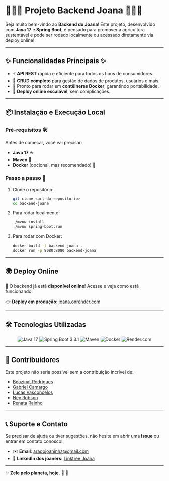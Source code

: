 # 🌿🐞🎉 **Projeto Backend Joana** 🎉🐞🌿

Seja muito bem-vindo ao **Backend do Joana**! Este projeto, desenvolvido com **Java 17** e **Spring Boot**, é pensado para promover a agricultura sustentável e pode ser rodado localmente ou acessado diretamente via deploy online!

---

## ✨ **Funcionalidades Principais** ✨

- ⚡ **API REST** rápida e eficiente para todos os tipos de consumidores.
- 📝 **CRUD completo** para gestão de dados de produtos, usuários e mais.
- 🐳 Pronto para rodar em **contêineres Docker**, garantindo portabilidade.
- 🚀 **Deploy online escalável**, sem complicações.

---

## 📦 **Instalação e Execução Local**

### **Pré-requisitos** 🛠️
Antes de começar, você vai precisar:
- **Java 17** ☕
- **Maven** 🧰
- **Docker** (opcional, mas recomendado) 🐋

### **Passo a passo** 🚶

1. Clone o repositório:
   ```bash
   git clone <url-do-repositorio>
   cd backend-joana
   ```

2. Para rodar localmente:
   ```bash
   ./mvnw install
   ./mvnw spring-boot:run
   ```

3. Para rodar com Docker:
   ```bash
   docker build -t backend-joana .
   docker run -p 8080:8080 backend-joana
   ```

---

## 🌍 **Deploy Online**

🎉 O backend já está **disponível online**! Acesse e veja como está funcionando:

👉 **Deploy em produção**: [joana.onrender.com](https://joana.onrender.com)

---

## 🛠️ **Tecnologias Utilizadas**

<p align="center">
  <img src="https://img.shields.io/badge/Java-17-orange?style=for-the-badge&logo=java" alt="Java 17" />
  <img src="https://img.shields.io/badge/Spring_Boot-3.3.1-brightgreen?style=for-the-badge&logo=spring" alt="Spring Boot 3.3.1" />
  <img src="https://img.shields.io/badge/Maven-3.8.4-red?style=for-the-badge&logo=apache-maven" alt="Maven" />
  <img src="https://img.shields.io/badge/Docker-20.10.8-blue?style=for-the-badge&logo=docker" alt="Docker" />
  <img src="https://img.shields.io/badge/Deploy-Render.com-purple?style=for-the-badge&logo=render" alt="Render.com" />
</p>

---

## 👥 **Contribuidores**

Este projeto não seria possível sem a contribuição incrível de:

- [Beazinat Rodrigues](https://github.com/beazinat)
- [Gabriel Camargo](https://github.com/1camargo)
- [Lucas Vasconcelos](https://github.com/Helt-0)
- [Ney Robson](https://github.com/neyrjunior)
- [Renata Rainho](https://github.com/rerainho)

---

## 📞 **Suporte e Contato**

Se precisar de ajuda ou tiver sugestões, não hesite em abrir uma **issue** ou entrar em contato conosco!

- ✉️ **Email**: aradojoaninha@gmail.com  
- 💼 **LinkedIn dos joaners**: [Linktree Joana](https://linktr.ee/joana_pi)

---

✨ **Zele pelo planeta, hoje.** 🌱 💚
